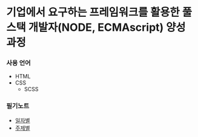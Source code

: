 # 기업에서 요구하는 프레임워크를 활용한 풀스택 개발자(NODE, ECMAscript) 양성 과정
### 사용 언어
- HTML
- CSS
  - SCSS

### 필기노트
- [일자별](https://github.com/kshyun1223/lecture_fullstack/tree/master/00.%20Lecture%20note%20-%20by%20date)
- [주제별](https://github.com/kshyun1223/lecture_fullstack/tree/master/00.%20Lecture%20note%20-%20by%20topic)
